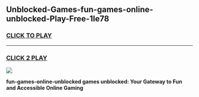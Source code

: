 
## Unblocked-Games-fun-games-online-unblocked-Play-Free-1le78
<h3>
<a href="https://premium76.site?title=fun-games-online-unblocked&ref=20A">CLICK TO PLAY</a></h3>
<hr>

<h3>
<a href="https://premium76.site?title=fun-games-online-unblocked&ref=20A">CLICK 2 PLAY</a>
  
</h3>

<a href="https://premium76.site?title=fun-games-online-unblocked&ref=20A"><img src="https://clearcache.store/games.png"></a>


**fun-games-online-unblocked games unblocked: Your Gateway to Fun and Accessible Online Gaming**
